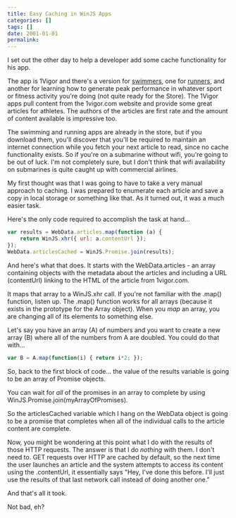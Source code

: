 ```yaml
---
title: Easy Caching in WinJS Apps
categories: []
tags: []
date: 2001-01-01
permalink: 
---
```


I set out the other day to help a developer add some cache functionality for his app.

The app is 1Vigor and there's a version for [swimmers](http://apps.microsoft.com/windows/en-us/app/f616e79d-42b6-4acb-bf62-4d99a119c0db), one for [runners](http://apps.microsoft.com/windows/en-us/app/f9d94f63-4ce4-4683-9f06-a1bf1f941e67), and another for learning how to generate peak performance in whatever sport or fitness activity you're doing (not quite ready for the Store). The 1Vigor apps pull content from the 1vigor.com website and provide some great articles for athletes. The authors of the articles are first rate and the amount of content available is impressive too.

The swimming and running apps are already in the store, but if you download them, you'll discover that you'll be required to maintain an internet connection while you fetch your next article to read, since no cache functionality exists. So if you're on a submarine without wifi, you're going to be out of luck. I'm not completely sure, but I don't think that wifi availability on submarines is quite caught up with commercial airlines.

My first thought was that I was going to have to take a very manual approach to caching. I was prepared to enumerate each article and save a copy in local storage or something like that. As it turned out, it was a much easier task.

Here's the only code required to accomplish the task at hand...

``` js
var results = WebData.articles.map(function (a) {
    return WinJS.xhr({ url: a.contentUrl });
});
WebData.articlesCached = WinJS.Promise.join(results);
```

And here's what that does. It starts with the WebData.articles - an array containing objects with the metadata about the articles and including a URL (contentUrl) linking to the HTML of the article from 1vigor.com.

It maps that array to a WinJS.xhr call. If you're not familiar with the .map() function, listen up. The .map() function works for all arrays (because it exists in the prototype for the Array object). When you _map_ an array, you are changing all of its elements to something else.

Let's say you have an array (A) of numbers and you want to create a new array (B) where all of the numbers from A are doubled. You could do that with...

``` js
var B = A.map(function(i) { return i*2; });
```

So, back to the first block of code... the value of the results variable is going to be an array of Promise objects.

You can wait for _all_ of the promises in an array to complete by using WinJS.Promise.join(myArrayOfPromises).

So the articlesCached variable which I hang on the WebData object is going to be a promise that completes when all of the individual calls to the article content are complete.

Now, you might be wondering at this point what I do with the results of those HTTP requests. The answer is that I do _nothing_ with them. I don't need to. GET requests over HTTP are cached by default, so the next time the user launches an article and the system attempts to access its content using the .contentUrl, it essentially says "Hey, I've done this before. I'll just use the results of that last network call instead of doing another one."

And that's all it took.

Not bad, eh?